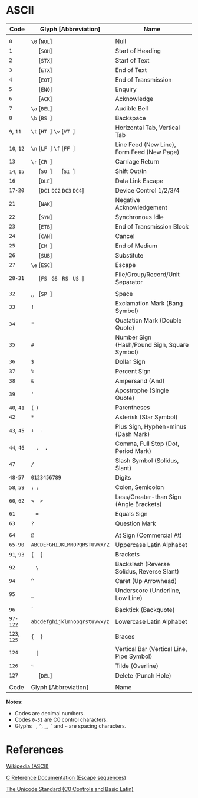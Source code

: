 # ASCII

|Code        |Glyph [Abbreviation]          |Name|
|------------|------------------------------|----|
|            |                              |    |
|`0`         |`\0` [`NUL`]                  |Null|
|`1`         |`  ` [`SOH`]                  |Start of Heading|
|`2`         |`  ` [`STX`]                  |Start of Text|
|`3`         |`  ` [`ETX`]                  |End of Text|
|`4`         |`  ` [`EOT`]                  |End of Transmission|
|`5`         |`  ` [`ENQ`]                  |Enquiry|
|`6`         |`  ` [`ACK`]                  |Acknowledge|
|`7`         |`\a` [`BEL`]                  |Audible Bell|
|`8`         |`\b` [`BS `]                  |Backspace|
|`9`, `11`   |`\t` [`HT `] `\v` [`VT `]     |Horizontal Tab, Vertical Tab|
|`10`, `12`  |`\n` [`LF `] `\f` [`FF `]     |Line Feed (New Line), Form Feed (New Page)|
|`13`        |`\r` [`CR `]                  |Carriage Return|
|`14`, `15`  |`  ` [`SO `] `  ` [`SI `]     |Shift Out/In|
|`16`        |`  ` [`DLE`]                  |Data Link Escape|
|`17-20`     |`  ` [`DC1` `DC2` `DC3` `DC4`]|Device Control 1/2/3/4|
|`21`        |`  ` [`NAK`]                  |Negative Acknowledgement|
|`22`        |`  ` [`SYN`]                  |Synchronous Idle|
|`23`        |`  ` [`ETB`]                  |End of Transmission Block|
|`24`        |`  ` [`CAN`]                  |Cancel|
|`25`        |`  ` [`EM `]                  |End of Medium|
|`26`        |`  ` [`SUB`]                  |Substitute|
|`27`        |`\e` [`ESC`]                  |Escape|
|`28-31`     |`  ` [`FS ` `GS ` `RS ` `US `]|File/Group/Record/Unit Separator|
|            |                              |    |
|`32`        |`␣ ` [`SP `]                  |Space|
|`33`        |`!`                           |Exclamation Mark (Bang Symbol)|
|`34`        |`"`                           |Quatation Mark (Double Quote)|
|`35`        |`#`                           |Number Sign (Hash/Pound Sign, Square Symbol)|
|`36`        |`$`                           |Dollar Sign|
|`37`        |`%`                           |Percent Sign|
|`38`        |`&`                           |Ampersand (And)|
|`39`        |`'`                           |Apostrophe (Single Quote)|
|`40`, `41`  |`(` `)`                       |Parentheses|
|`42`        |`*`                           |Asterisk (Star Symbol)|
|`43`, `45`  |`+` ` ` `-` ` `               |Plus Sign, Hyphen-minus (Dash Mark)|
|`44`, `46`  |` ` `,` ` ` `.`               |Comma, Full Stop (Dot, Period Mark)|
|`47`        |`/`                           |Slash Symbol (Solidus, Slant)|
|`48-57`     |`0123456789`                  |Digits|
|`58`, `59`  |`:` `;`                       |Colon, Semicolon|
|`60`, `62`  |`<` ` ` `>`                   |Less/Greater-than Sign (Angle Brackets)|
|`61`        |` ` `=` ` `                   |Equals Sign|
|`63`        |`?`                           |Question Mark|
|            |                              |    |
|`64`        |`@`                           |At Sign (Commercial At)|
|`65-90`     |`ABCDEFGHIJKLMNOPQRSTUVWXYZ`  |Uppercase Latin Alphabet|
|`91`, `93`  |`[` ` ` `]`                   |Brackets|
|`92`        |` ` `\` ` `                   |Backslash (Reverse Solidus, Reverse Slant)|
|`94`        |`^`                           |Caret (Up Arrowhead)|
|`95`        |`_`                           |Underscore (Underline, Low Line)|
|            |                              |    |
|`96`        |`` ` ``                       |Backtick (Backquote)|
|`97-122`    |`abcdefghijklmnopqrstuvwxyz`  |Lowercase Latin Alphabet|
|`123`, `125`|`{`  ` ` `}`                  |Braces|
|`124`       |` ` `\|` ` `                  |Vertical Bar (Vertical Line, Pipe Symbol)|
|`126`       |`~`                           |Tilde (Overline)|
|`127`       |`  ` [`DEL`]                  |Delete (Punch Hole)|
|            |                              |    |
|Code        |Glyph [Abbreviation]          |Name|

**Notes:**

- Codes are decimal numbers.
- Codes `0-31` are C0 control characters.
- Glyphs ` `, `^`, `_`, `` ` `` and `~` are spacing characters.

# References

[Wikipedia (ASCII)](https://en.wikipedia.org/wiki/ASCII)

[C Reference Documentation (Escape sequences)](https://en.cppreference.com/w/c/language/escape)

[The Unicode Standard (C0 Controls and Basic Latin)](https://www.unicode.org/charts/PDF/U0000.pdf)